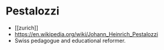 # Pestalozzi
- [[zurich]]
- https://en.wikipedia.org/wiki/Johann_Heinrich_Pestalozzi
- Swiss pedagogue and educational reformer.
